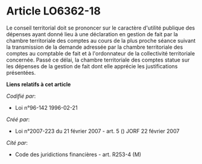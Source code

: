 # Article LO6362-18

Le conseil territorial doit se prononcer sur le caractère d'utilité publique des dépenses ayant donné lieu à une déclaration
en gestion de fait par la chambre territoriale des comptes au cours de la plus proche séance suivant la transmission de la
demande adressée par la chambre territoriale des comptes au comptable de fait et à l'ordonnateur de la collectivité
territoriale concernée. Passé ce délai, la chambre territoriale des comptes statue sur les dépenses de la gestion de fait
dont elle apprécie les justifications présentées.

**Liens relatifs à cet article**

_Codifié par_:

  - Loi n°96-142 1996-02-21

_Créé par_:

  - Loi n°2007-223 du 21 février 2007 - art. 5 () JORF 22 février 2007

_Cité par_:

  - Code des juridictions financières - art. R253-4 (M)

